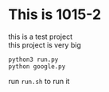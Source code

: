 # This is 1015-2
this is a test project <br>
this project is very big <br>

```
python3 run.py
python google.py
```

run ``run.sh`` to run it
